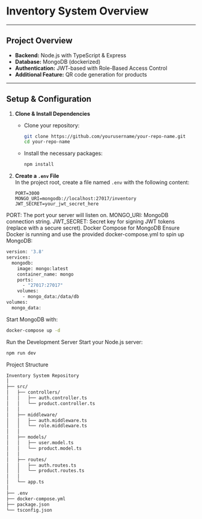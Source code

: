 # Inventory System Overview

---

## Project Overview

- **Backend:** Node.js with TypeScript & Express  
- **Database:** MongoDB (dockerized)  
- **Authentication:** JWT-based with Role-Based Access Control  
- **Additional Feature:** QR code generation for products

---

## Setup & Configuration

1. **Clone & Install Dependencies**
   - Clone your repository:
     ```bash
     git clone https://github.com/yourusername/your-repo-name.git
     cd your-repo-name
     ```
   - Install the necessary packages:
     ```bash
     npm install
     ```

2. **Create a `.env` File**  
   In the project root, create a file named `.env` with the following content:
   ```dotenv
   PORT=3000
   MONGO_URI=mongodb://localhost:27017/inventory
   JWT_SECRET=your_jwt_secret_here
PORT: The port your server will listen on.
MONGO_URI: MongoDB connection string.
JWT_SECRET: Secret key for signing JWT tokens (replace with a secure secret).
Docker Compose for MongoDB
Ensure Docker is running and use the provided docker-compose.yml to spin up MongoDB:
```bash
version: '3.8'
services:
  mongodb:
    image: mongo:latest
    container_name: mongo
    ports:
      - "27017:27017"
    volumes:
      - mongo_data:/data/db
volumes:
  mongo_data:
```

Start MongoDB with:
```bash
docker-compose up -d
```

Run the Development Server
Start your Node.js server:

```bash
npm run dev
```

Project Structure

```bash
Inventory System Repository
│
├── src/
│   ├── controllers/
│   │   ├── auth.controller.ts
│   │   └── product.controller.ts
│   │
│   ├── middleware/
│   │   ├── auth.middleware.ts
│   │   └── role.middleware.ts
│   │
│   ├── models/
│   │   ├── user.model.ts
│   │   └── product.model.ts
│   │
│   ├── routes/
│   │   ├── auth.routes.ts
│   │   └── product.routes.ts
│   │
│   └── app.ts
│
├── .env
├── docker-compose.yml
├── package.json
└── tsconfig.json
```
